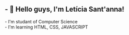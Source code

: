 <h2>- 👋 Hello guys, I'm Letícia Sant'anna! </h2>
- I'm studant of Computer Science <br>
- I'm learning HTML, CSS, JAVASCRIPT
